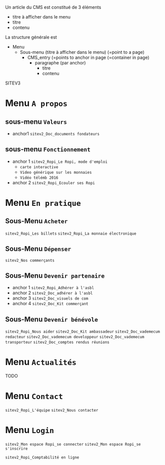 
Un article du CMS est constitué de 3 éléments

- titre à afficher dans le menu
- titre
- contenu

La structure générale est

- Menu 
	- Sous-menu (titre à afficher dans le menu) (=point to a page) 
		- CMS_entry (=points to anchor in page (=container in page)
			- paragraphe (par anchor)
				- titre
				- contenu

SITEV3

# Menu `A propos`

## sous-menu `Valeurs`

- anchor1 `sitev2_Doc_documents fondateurs`

## sous-menu `Fonctionnement` 

- anchor 1 `sitev2_Ropi_Le Ropi, mode d'emploi`
	- `carte interactive`
	- `Video générique sur les monnaies`
	- `Vidéo télémb 2016`
- anchor 2 `sitev2_Ropi_Ecouler ses Ropi`


# Menu `En pratique`

## Sous-Menu `Acheter`

`sitev2_Ropi_Les billets`
`sitev2_Ropi_La monnaie électronique`

## Sous-Menu `Dépenser`

`sitev2_Nos commerçants`

## Sous-Menu `Devenir partenaire`

- anchor 1 `sitev2_Ropi_Adhérer à l'asbl`
- anchor 2 `sitev2_Doc_adhérer à l'asbl`
- anchor 3 `sitev2_Doc_visuels de com`
- anchor 4 `sitev2_Doc_Kit commerçant`

## Sous-Menu `Devenir bénévole`

`sitev2_Ropi_Nous aider`
`sitev2_Doc_Kit ambassadeur`
`sitev2_Doc_vademecum redacteur`
`sitev2_Doc_vademecum developpeur`
`sitev2_Doc_vademecum transporteur`
`sitev2_Doc_comptes rendus réunions`

# Menu `Actualités`

TODO

# Menu `Contact`

`sitev2_Ropi_L'équipe`
`sitev2_Nous contacter`

# Menu `Login`


`sitev2_Mon espace Ropi_se connecter`
`sitev2_Mon espace Ropi_se s'inscrire`

`sitev2_Ropi_Comptabilité en ligne`

